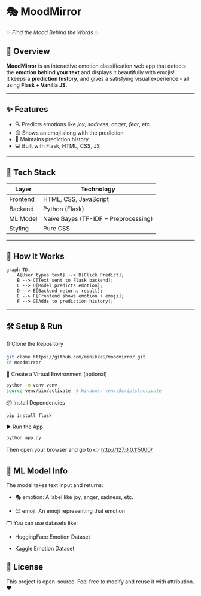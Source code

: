 
# 🎭 MoodMirror

✨ *Find the Mood Behind the Words* ✨


## 📌 Overview

**MoodMirror** is an interactive emotion classification web app that detects the **emotion behind your text** and displays it beautifully with emojis!  
It keeps a **prediction history**,  and gives a satisfying visual experience - all using **Flask + Vanilla JS**.

---

## ✨ Features
- 🔍 Predicts emotions like *joy*, *sadness*, *anger*, *fear*, etc.
- 😊 Shows an emoji along with the prediction
- 🧠 Maintains prediction history
- 💻 Built with Flask, HTML, CSS, JS

---

## 🧰 Tech Stack
| Layer       | Technology        |
|-------------|-------------------|
| Frontend    | HTML, CSS, JavaScript |
| Backend     | Python (Flask)    |
| ML Model    | Naïve Bayes (TF-IDF + Preprocessing) |
| Styling     | Pure CSS          |

---

## 🚀 How It Works

```mermaid
graph TD;
    A[User types text] --> B[Click Predict];
    B --> C[Text sent to Flask backend];
    C --> D[Model predicts emotion];
    D --> E[Backend returns result];
    E --> F[Frontend shows emotion + emoji];
    F --> G[Adds to prediction history];
```
---

## 🛠 Setup & Run
🔃 Clone the Repository
```bash
git clone https://github.com/mihikkaS/moodmirror.git
cd moodmirror
```
🐍 Create a Virtual Environment (optional)
```bash
python -m venv venv
source venv/bin/activate  # Windows: venv\Scripts\activate
```
📦 Install Dependencies
```bash
pip install flask
```

▶️ Run the App
```bash
python app.py
```
Then open your browser and go to 👉 http://127.0.0.1:5000/

## 🧠 ML Model Info
The model takes text input and returns:

- 🎭 emotion: A label like joy, anger, sadness, etc.

- 😊 emoji: An emoji representing that emotion

🗂 You can use datasets like:

- HuggingFace Emotion Dataset

- Kaggle Emotion Dataset

## 📜 License
This project is open-source. Feel free to modify and reuse it with attribution. ❤️

